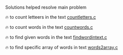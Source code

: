 Solutions helped resolve main problem

:fire: to count letteers in the text [countletters.c](./countletters.c)

:fire: to count words in the text [countwords.c](./countwords.c)

:fire: to find given words in the text [findwordintext.c](./findwordintext.c)

:fire: to find specific array of words in text [words2array.c](./words2array.c)
